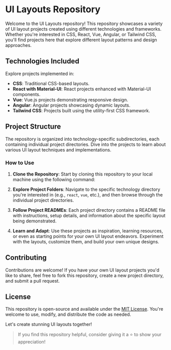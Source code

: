 # UI Layouts Repository

Welcome to the UI Layouts repository! This repository showcases a variety of UI layout projects created using different technologies and frameworks. Whether you're interested in CSS, React, Vue, Angular, or Tailwind CSS, you'll find projects here that explore different layout patterns and design approaches.

## Technologies Included

Explore projects implemented in:

- **CSS**: Traditional CSS-based layouts.
- **React with Material-UI**: React projects enhanced with Material-UI components.
- **Vue**: Vue.js projects demonstrating responsive design.
- **Angular**: Angular projects showcasing dynamic layouts.
- **Tailwind CSS**: Projects built using the utility-first CSS framework.

## Project Structure

The repository is organized into technology-specific subdirectories, each containing individual project directories. Dive into the projects to learn about various UI layout techniques and implementations.

### How to Use

1. **Clone the Repository**: Start by cloning this repository to your local machine using the following command:

2. **Explore Project Folders**: Navigate to the specific technology directory you're interested in (e.g., `react`, `vue`, etc.), and then browse through the individual project directories.

3. **Follow Project READMEs**: Each project directory contains a README file with instructions, setup details, and information about the specific layout being demonstrated.

4. **Learn and Adapt**: Use these projects as inspiration, learning resources, or even as starting points for your own UI layout endeavors. Experiment with the layouts, customize them, and build your own unique designs.

## Contributing

Contributions are welcome! If you have your own UI layout projects you'd like to share, feel free to fork this repository, create a new project directory, and submit a pull request.

## License

This repository is open-source and available under the [MIT License](LICENSE). You're welcome to use, modify, and distribute the code as needed.

Let's create stunning UI layouts together!

> If you find this repository helpful, consider giving it a ⭐️ to show your appreciation!
